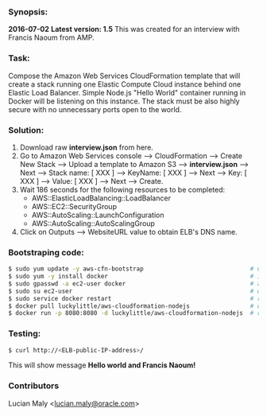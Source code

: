 ### Synopsis:
__2016-07-02__
__Latest version: 1.5__
This was created for an interview with Francis Naoum from AMP.

### Task:
Compose the Amazon Web Services CloudFormation template that will create a stack running one Elastic Compute Cloud instance behind one Elastic Load Balancer. Simple Node.js "Hello World" container running in Docker will be listening on this instance. The stack must be also highly secure with no unnecessary ports open to the world.

### Solution:
1. Download raw **interview.json** from here.
2. Go to Amazon Web Services console --> CloudFormation --> Create New Stack --> Upload a template to Amazon S3 --> **interview.json** --> Next --> Stack name: [ XXX ] --> KeyName: [ XXX ] --> Next --> Key: [ XXX ] --> Value: [ XXX ] --> Next --> Create.
3. Wait 186 seconds for the following resources to be completed:
   * AWS::ElasticLoadBalancing::LoadBalancer
   * AWS::EC2::SecurityGroup
   * AWS::AutoScaling::LaunchConfiguration
   * AWS::AutoScaling::AutoScalingGroup
4. Click on Outputs --> WebsiteURL value to obtain ELB's DNS name.

### Bootstraping code:
```sh
$ sudo yum update -y aws-cfn-bootstrap                              # update AWS CloudFormation Helper Scripts
$ sudo yum -y install docker                                        # install Docker (currently v1.11.1)
$ sudo gpasswd -a ec2-user docker                                   # add ec2-user to the docker group
$ sudo su ec2-user                                                  # workaround for logout/login after ec2-user added to the group
$ sudo service docker restart                                       # restarting the Docker service after the previous workaround
$ docker pull luckylittle/aws-cloudformation-nodejs                 # download Node.js image from my Docker Hub repo
$ docker run -p 8080:8080 -d luckylittle/aws-cloudformation-nodejs  # run container in the background and map port 8080
```

### Testing:
```sh
$ curl http://<ELB-public-IP-address>/
```
This will show message **Hello world and Francis Naoum!**

### Contributors
Lucian Maly <<lucian.maly@oracle.com>>
